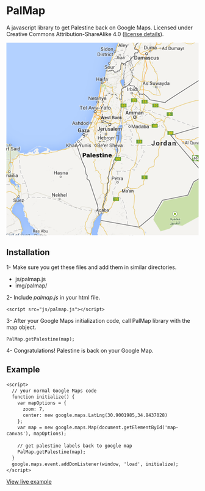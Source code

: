 PalMap
=========

A javascript library to get Palestine back on Google Maps. Licensed under Creative Commons Attribution-ShareAlike 4.0 ([license details]).

[![PalMap Example](https://raw.githubusercontent.com/MahmoudAdly/palmap/master/img/example.png)](http://lab.thaghra.com/palmap/)

Installation
--------------
1- Make sure you get these files and add them in similar directories.
* js/palmap.js
* img/palmap/

2- Include *palmap.js* in your html file.
```
<script src="js/palmap.js"></script>
```

3- After your Google Maps initialization code, call PalMap library with the map object.
```
PalMap.getPalestine(map);
```

4- Congratulations! Palestine is back on your Google Map.

Example
----------
```
<script>
  // your normal Google Maps code
  function initialize() {
    var mapOptions = {
      zoom: 7,
      center: new google.maps.LatLng(30.9001985,34.8437028)
    };
    var map = new google.maps.Map(document.getElementById('map-canvas'), mapOptions);
    
    // get palestine labels back to google map
    PalMap.getPalestine(map);
  }
  google.maps.event.addDomListener(window, 'load', initialize);
</script>
```
[View live example]

[license details]: http://creativecommons.org/licenses/by-sa/4.0/
[View live example]: http://lab.thaghra.com/palmap/
